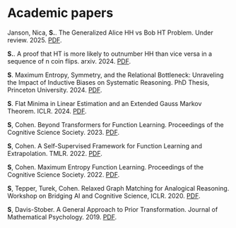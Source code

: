 
# Academic papers

Janson, Nica, **S.**. The Generalized Alice HH vs Bob HT Problem. Under review. 2025.
<a href="papers/generalizedalicebob.pdf" download>PDF</a>.

**S.**. A proof that HT is more likely to outnumber HH than vice versa in a sequence of n coin flips. arxiv. 2024.
<a href="papers/proofHHTT.pdf" download>PDF</a>.

**S**. Maximum Entropy, Symmetry, and the Relational Bottleneck: Unraveling the
Impact of Inductive Biases on Systematic Reasoning. PhD Thesis, Princeton University. 2024. <a href="papers/thesis_final.pdf" download>PDF</a>.

**S**. Flat Minima in Linear Estimation and an Extended Gauss Markov Theorem. ICLR. 2024. <a href="papers/ICLR_2024_camera_ready.pdf" download>PDF</a>.

**S**, Cohen. Beyond Transformers for Function Learning. Proceedings of the Cognitive Science Society. 2023. <a href="papers/beyond_transformers_cogsci.pdf" download>PDF</a>.

**S**, Cohen. A Self-Supervised Framework for Function Learning and Extrapolation. TMLR. 2022. <a href="papers/unsupervisedfunctionlearning__tmlr_cameraready.pdf" download>PDF</a>.

**S**, Cohen. Maximum Entropy Function Learning. Proceedings of the Cognitive Science Society. 2022. <a href="papers/MaximumEntropyFunctionLearning.pdf" download>PDF</a>.

**S**, Tepper, Turek, Cohen. Relaxed Graph Matching for Analogical Reasoning. Workshop on Bridging AI and Cognitive Science, ICLR. 2020. <a href="papers/relaxed_graph_iclr.pdf" download>PDF</a>.

**S**, Davis-Stober. A General Approach to Prior Transformation. Journal of Mathematical Psychology. 2019. <a href="papers/prior_transformation.pdf" download>PDF</a>.


[comment]: <>  (Mathematical Diversions)

[comment]: <>  (Markov Chain Hitting Times and Penney's Game <a href="misc/hittingtime.pdf" download>PDF</a>)

[comment]: <>  (Analysis of probability puzzles involving substring counts <a href="misc/coin_tossing.pdf" download>PDF</a>)

[comment]: <>  (Quantifying overfitting of interpolating polynomials <a href="misc/lagrange_poly.pdf" download>PDF</a>)
